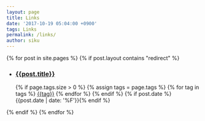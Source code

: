 ```yaml
---
layout: page
title: Links
date: '2017-10-19 05:04:00 +0900'
tags: Links
permalink: /links/
author: siku
---
```

{% for post in site.pages %}
{% if post.layout contains "redirect" %}
<ul class="archive">
<li>
<div class="cols">
<div class="col1"><h3><a href="{{post.url | prepend: site.baseurl}}">{{post.title}}</a></h3></div>
<div class="col2">
{% if page.tags.size > 0 %}
<span class="categories">
{% assign tags = page.tags %}
{% for tag in tags %}
<a href="{{site.baseurl}}/search_tags/#{{tag|slugize}}">{{tag}}</a>
{% endfor %}</span>
{% endif %}
{% if post.date %}{{post.date | date: '%F'}}{% endif %}</div>
</div>
</li>
</ul> 
{% endif %}
{% endfor %}




